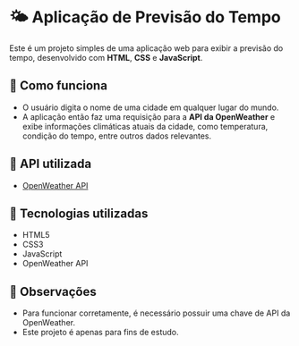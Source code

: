 # 🌤 Aplicação de Previsão do Tempo

Este é um projeto simples de uma aplicação web para exibir a previsão do tempo, desenvolvido com **HTML**, **CSS** e **JavaScript**.

## 🚀 Como funciona

- O usuário digita o nome de uma cidade em qualquer lugar do mundo.
- A aplicação então faz uma requisição para a **API da OpenWeather** e exibe informações climáticas atuais da cidade, como temperatura, condição do tempo, entre outros dados relevantes.

## 🔗 API utilizada

- [OpenWeather API](https://openweathermap.org/city/2643743)

## 🧰 Tecnologias utilizadas

- HTML5  
- CSS3  
- JavaScript  
- OpenWeather API

## 📌 Observações

- Para funcionar corretamente, é necessário possuir uma chave de API da OpenWeather.
- Este projeto é apenas para fins de estudo.
